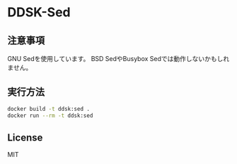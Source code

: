 # DDSK-Sed

## 注意事項

GNU Sedを使用しています。
BSD SedやBusybox Sedでは動作しないかもしれません。

## 実行方法

```bash
docker build -t ddsk:sed .
docker run --rm -t ddsk:sed
```

## License

MIT
